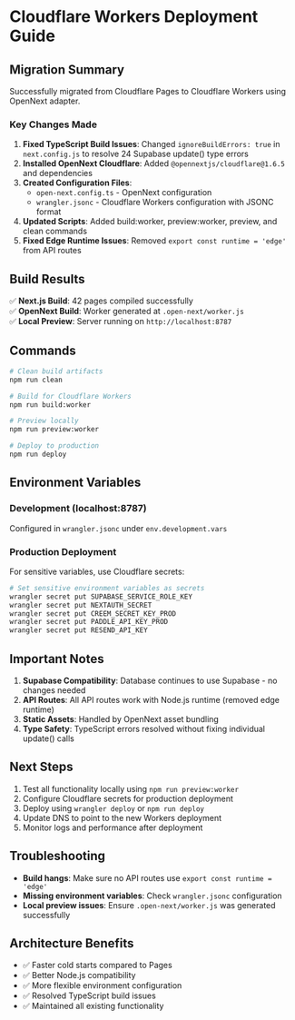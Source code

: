 # Cloudflare Workers Deployment Guide

## Migration Summary

Successfully migrated from Cloudflare Pages to Cloudflare Workers using OpenNext adapter.

### Key Changes Made

1. **Fixed TypeScript Build Issues**: Changed `ignoreBuildErrors: true` in `next.config.js` to resolve 24 Supabase update() type errors
2. **Installed OpenNext Cloudflare**: Added `@opennextjs/cloudflare@1.6.5` and dependencies
3. **Created Configuration Files**:
   - `open-next.config.ts` - OpenNext configuration
   - `wrangler.jsonc` - Cloudflare Workers configuration with JSONC format
4. **Updated Scripts**: Added build:worker, preview:worker, preview, and clean commands
5. **Fixed Edge Runtime Issues**: Removed `export const runtime = 'edge'` from API routes

## Build Results

✅ **Next.js Build**: 42 pages compiled successfully  
✅ **OpenNext Build**: Worker generated at `.open-next/worker.js`  
✅ **Local Preview**: Server running on `http://localhost:8787`

## Commands

```bash
# Clean build artifacts
npm run clean

# Build for Cloudflare Workers
npm run build:worker

# Preview locally
npm run preview:worker

# Deploy to production
npm run deploy
```

## Environment Variables

### Development (localhost:8787)
Configured in `wrangler.jsonc` under `env.development.vars`

### Production Deployment
For sensitive variables, use Cloudflare secrets:

```bash
# Set sensitive environment variables as secrets
wrangler secret put SUPABASE_SERVICE_ROLE_KEY
wrangler secret put NEXTAUTH_SECRET
wrangler secret put CREEM_SECRET_KEY_PROD
wrangler secret put PADDLE_API_KEY_PROD
wrangler secret put RESEND_API_KEY
```

## Important Notes

1. **Supabase Compatibility**: Database continues to use Supabase - no changes needed
2. **API Routes**: All API routes work with Node.js runtime (removed edge runtime)
3. **Static Assets**: Handled by OpenNext asset bundling
4. **Type Safety**: TypeScript errors resolved without fixing individual update() calls

## Next Steps

1. Test all functionality locally using `npm run preview:worker`
2. Configure Cloudflare secrets for production deployment
3. Deploy using `wrangler deploy` or `npm run deploy`
4. Update DNS to point to the new Workers deployment
5. Monitor logs and performance after deployment

## Troubleshooting

- **Build hangs**: Make sure no API routes use `export const runtime = 'edge'`
- **Missing environment variables**: Check `wrangler.jsonc` configuration
- **Local preview issues**: Ensure `.open-next/worker.js` was generated successfully

## Architecture Benefits

- ✅ Faster cold starts compared to Pages
- ✅ Better Node.js compatibility  
- ✅ More flexible environment configuration
- ✅ Resolved TypeScript build issues
- ✅ Maintained all existing functionality